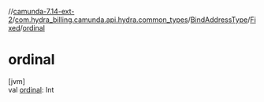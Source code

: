 //[camunda-7.14-ext-2](../../../../index.md)/[com.hydra_billing.camunda.api.hydra.common_types](../../index.md)/[BindAddressType](../index.md)/[Fixed](index.md)/[ordinal](ordinal.md)

# ordinal

[jvm]\
val [ordinal](ordinal.md): Int
